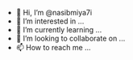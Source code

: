 - 👋 Hi, I’m @nasibmiya7i
- 👀 I’m interested in ...
- 🌱 I’m currently learning ...
- 💞️ I’m looking to collaborate on ...
- 📫 How to reach me ...

<!---
nasibmiya7i/nasibmiya7i is a ✨ special ✨ repository because its `README.md` (this file) appears on your GitHub profile.
You can click the Preview link to take a look at your changes.
--->
